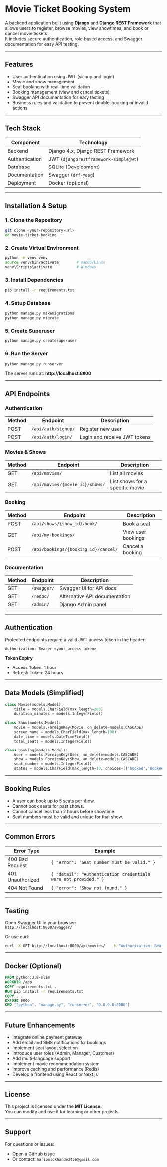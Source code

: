 # Movie Ticket Booking System

A backend application built using **Django** and **Django REST Framework** that allows users to register, browse movies, view showtimes, and book or cancel movie tickets.  
It includes secure authentication, role-based access, and Swagger documentation for easy API testing.

---

## Features

- User authentication using JWT (signup and login)  
- Movie and show management  
- Seat booking with real-time validation  
- Booking management (view and cancel tickets)  
- Swagger API documentation for easy testing  
- Business rules and validation to prevent double-booking or invalid actions  

---

## Tech Stack

| Component | Technology |
|------------|-------------|
| Backend | Django 4.x, Django REST Framework |
| Authentication | JWT (`djangorestframework-simplejwt`) |
| Database | SQLite (Development) |
| Documentation | Swagger (`drf-yasg`) |
| Deployment | Docker (optional) |

---

## Installation & Setup

### 1. Clone the Repository
```bash
git clone <your-repository-url>
cd movie-ticket-booking
```

### 2. Create Virtual Environment
```bash
python -m venv venv
source venv/bin/activate        # macOS/Linux
venv\Scripts\activate           # Windows
```

### 3. Install Dependencies
```bash
pip install -r requirements.txt
```

### 4. Setup Database
```bash
python manage.py makemigrations
python manage.py migrate
```

### 5. Create Superuser
```bash
python manage.py createsuperuser
```

### 6. Run the Server
```bash
python manage.py runserver
```

The server runs at: **http://localhost:8000**

---

## API Endpoints

### Authentication
| Method | Endpoint | Description |
|--------|-----------|-------------|
| POST | `/api/auth/signup/` | Register new user |
| POST | `/api/auth/login/` | Login and receive JWT tokens |

### Movies & Shows
| Method | Endpoint | Description |
|--------|-----------|-------------|
| GET | `/api/movies/` | List all movies |
| GET | `/api/movies/{movie_id}/shows/` | List shows for a specific movie |

### Booking
| Method | Endpoint | Description |
|--------|-----------|-------------|
| POST | `/api/shows/{show_id}/book/` | Book a seat |
| GET | `/api/my-bookings/` | View user bookings |
| POST | `/api/bookings/{booking_id}/cancel/` | Cancel a booking |

### Documentation
| Method | Endpoint | Description |
|--------|-----------|-------------|
| GET | `/swagger/` | Swagger UI for API docs |
| GET | `/redoc/` | Alternative API documentation |
| GET | `/admin/` | Django Admin panel |

---

## Authentication

Protected endpoints require a valid JWT access token in the header:
```
Authorization: Bearer <your_access_token>
```

**Token Expiry**
- Access Token: 1 hour  
- Refresh Token: 24 hours  

---

## Data Models (Simplified)

```python
class Movie(models.Model):
    title = models.CharField(max_length=200)
    duration_minutes = models.IntegerField()

class Show(models.Model):
    movie = models.ForeignKey(Movie, on_delete=models.CASCADE)
    screen_name = models.CharField(max_length=100)
    date_time = models.DateTimeField()
    total_seats = models.IntegerField()

class Booking(models.Model):
    user = models.ForeignKey(User, on_delete=models.CASCADE)
    show = models.ForeignKey(Show, on_delete=models.CASCADE)
    seat_number = models.IntegerField()
    status = models.CharField(max_length=10, choices=[('booked','Booked'),('cancelled','Cancelled')])
```

---

## Booking Rules

- A user can book up to 5 seats per show.  
- Cannot book seats for past shows.  
- Cannot cancel less than 2 hours before showtime.  
- Seat numbers must be valid and unique for that show.

---

## Common Errors

| Error Type | Example |
|-------------|----------|
| 400 Bad Request | `{ "error": "Seat number must be valid." }` |
| 401 Unauthorized | `{ "detail": "Authentication credentials were not provided." }` |
| 404 Not Found | `{ "error": "Show not found." }` |

---

## Testing

Open Swagger UI in your browser:  
`http://localhost:8000/swagger/`

Or use curl:
```bash
curl -X GET http://localhost:8000/api/movies/   -H "Authorization: Bearer <access_token>"
```

---

## Docker (Optional)

```dockerfile
FROM python:3.9-slim
WORKDIR /app
COPY requirements.txt .
RUN pip install -r requirements.txt
COPY . .
EXPOSE 8000
CMD ["python", "manage.py", "runserver", "0.0.0.0:8000"]
```

---

## Future Enhancements

- Integrate online payment gateway  
- Add email and SMS notifications for bookings  
- Implement seat layout selection  
- Introduce user roles (Admin, Manager, Customer)  
- Add multi-language support  
- Implement movie recommendation system  
- Improve caching and performance (Redis)  
- Develop a frontend using React or Next.js  

---

## License

This project is licensed under the **MIT License**.  
You can modify and use it for learning or other projects.

---

## Support

For questions or issues:
- Open a GitHub issue  
- Or contact: `hariomlokhande3456@gmail.com`
